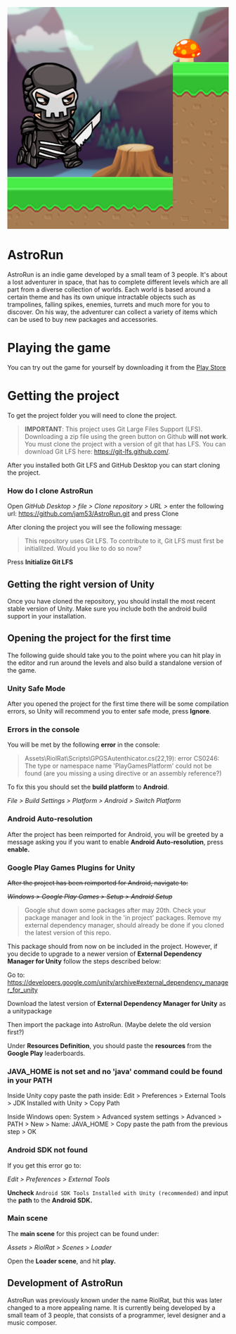 ![](Assets/RiolRat/Textures/MainMenu/AstrorRunLogo.png)

# AstroRun
AstroRun is an indie game developed by a small team of 3 people. It's about a lost adventurer in space, that has to complete different levels which are all part from a diverse collection of worlds. Each world is based around a certain theme and has its own unique intractable objects such as trampolines, falling spikes, enemies, turrets and much more for you to discover. On his way, the adventurer can collect a variety of items which can be used to buy new packages and accessories.

# Playing the game
You can try out the game  for yourself by downloading it from the [Play Store](https://play.google.com/store/apps/details?id=com.jam54.AstroRun)

# Getting the project
To get the project folder you will need to clone the project.

> __IMPORTANT__: 
> This project uses Git Large Files Support (LFS). Downloading a zip file using the green button on Github
> **will not work**. You must clone the project with a version of git that has LFS.
> You can download Git LFS here: https://git-lfs.github.com/.

After you installed both Git LFS and GitHub Desktop you can start cloning the project.

### How do I clone AstroRun
Open *GitHub Desktop > file > Clone repository > URL >* enter the following url: https://github.com/jam53/AstroRun.git and press Clone

After cloning the project you will see the following message:
> This repository uses Git LFS. To contribute to it, Git LFS must first be initialilzed. Would you like to do so now?

Press **Initialize Git LFS**

## Getting the right version of Unity

Once you have cloned the repository, you should install
the most recent stable version of Unity. Make sure you include
both the android build support in your installation.

## Opening the project for the first time

The following guide should take you to the point where
you can hit play in the editor and run around the levels and also build a
standalone version of the game.

### Unity Safe Mode
After you opened the project for the first time there will be some compilation errors,
so Unity will recommend you to enter safe mode, press **Ignore**.

### Errors in the console
You will be met by the following **error** in the console: 
> Assets\RiolRat\Scripts\GPGSAutenthicator.cs(22,19): error CS0246: The type or namespace name 'PlayGamesPlatform' could not be found (are you missing a using directive or an assembly reference?)

To fix this you should set the **build platform** to **Android**.

*File > Build Settings > Platform > Android > Switch Platform*

### Android Auto-resolution
After the project has been reimported for Android, you will be greeted by a message
asking you if you want to enable **Android Auto-resolution**, press **enable.**

### Google Play Games Plugins for Unity
~~After the project has been reimported for Android, navigate to:~~

~~*Windows > Google Play Games > Setup > Android Setup*~~
> Google shut down some packages after may 20th. Check your package manager and look in the 'in project' packages. Remove my external dependency manager, should already be done if you cloned the latest version of this repo.

This package should from now on be included in the project. However, if you decide to upgrade to a newer version of **External Dependency Manager for Unity** follow the steps described below:

Go to: https://developers.google.com/unity/archive#external_dependency_manager_for_unity

Download the latest version of **External Dependency Manager for Unity** as a unitypackage

Then import the package into AstroRun. (Maybe delete the old version first?)

Under **Resources Definition**, you should paste the **resources** from the **Google Play** leaderboards.

### JAVA_HOME is not set and no 'java' command could be found in your PATH
Inside Unity copy paste the path inside: Edit > Preferences > External Tools > JDK Installed with Unity > Copy Path

Inside Windows open: System > Advanced system settings > Advanced > PATH > New > Name: JAVA_HOME > Copy paste the path from the previous step > OK

### Android SDK not found
If you get this error go to:

*Edit > Preferences > External Tools*

**Uncheck** `Android SDK Tools Installed with Unity (recommended)` and input the **path** to the **Android SDK.**

### Main scene
The **main scene** for this project can be found under:

*Assets > RiolRat > Scenes > Loader*

Open the **Loader scene**, and hit **play.**

## Development of AstroRun

AstroRun was previously known under the name RiolRat, but this was later changed to a more appealing name.
It is currently being developed by a small team of 3 people, that consists of a programmer, level designer and a music composer.
